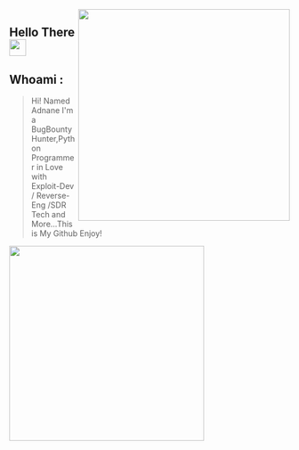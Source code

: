 <img align='right' src="https://github-readme-stats.vercel.app/api?username=adnane-x-tebbaa&show_icons=true&theme=dark" width="380">


## Hello There <img src="https://raw.githubusercontent.com/MartinHeinz/MartinHeinz/master/wave.gif" width="30px">
## Whoami : 
> Hi! Named Adnane I'm a BugBounty Hunter,Python Programmer in Love with Exploit-Dev / Reverse-Eng /SDR Tech and More...This is My Github Enjoy!


<img src="https://i.pinimg.com/originals/3c/33/5d/3c335d4cc70ddbc0a043cf6906e5f94a.gif" width="350px">
